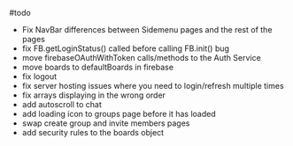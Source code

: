 #todo
- Fix NavBar differences between Sidemenu pages and the rest of the pages
- fix FB.getLoginStatus() called before calling FB.init() bug
- move firebaseOAuthWithToken calls/methods to the Auth Service
- move boards to defaultBoards in firebase
- fix logout
- fix server hosting issues where you need to login/refresh multiple times
- fix arrays displaying in the wrong order
- add autoscroll to chat 
- add loading icon to groups page before it has loaded
- swap create group and invite members pages
- add security rules to the boards object